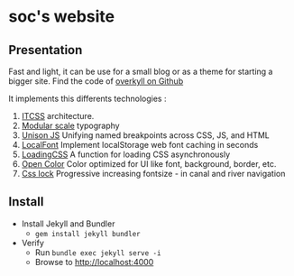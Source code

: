 # soc's website

## Presentation

Fast and light, it can be use for a small blog or as a theme for starting a bigger site. Find the code of [overkyll on Github](https://github.com/bertrandkeller/overkyll-jekyll-theme)

It implements this differents technologies :

 1. [ITCSS](http://itcss.io/) architecture.
 2. [Modular scale](http://www.modularscale.com/) typography 
 3. [Unison JS](http://bjork24.github.io/Unison/) Unifying named breakpoints across CSS, JS, and HTML
 4. [LocalFont](https://jaicab.com/localFont/) Implement localStorage web font caching in seconds
 5. [LoadingCSS](https://github.com/filamentgroup/loadCSS) A function for loading CSS asynchronously
 7. [Open Color](https://yeun.github.io/open-color/) Color optimized for UI like font, background, border, etc.
 8. [Css lock](https://fvsch.com/code/css-locks/) Progressive increasing fontsize - in canal and river navigation

## Install

- Install Jekyll and Bundler
  - `gem install jekyll bundler`
- Verify
  - Run `bundle exec jekyll serve -i`
  - Browse to [http://localhost:4000](http://localhost:4000)
